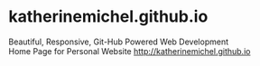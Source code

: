 katherinemichel.github.io
=========================
Beautiful, Responsive, Git-Hub Powered Web Development <br>
Home Page for Personal Website http://katherinemichel.github.io <br>

